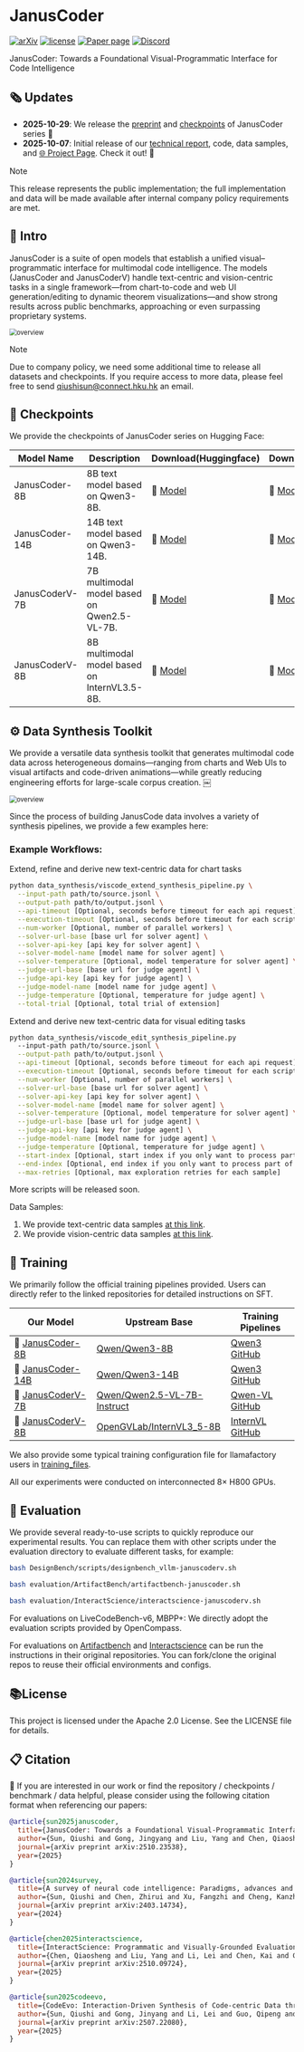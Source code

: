 # JanusCoder
[![arXiv](https://img.shields.io/badge/arXiv-2510.23538-b31b1b.svg)](http://arxiv.org/abs/2510.23538) 
[![license](./assets/license.svg)](./LICENSE)
[![Paper page](https://huggingface.co/datasets/huggingface/badges/resolve/main/paper-page-sm.svg)](https://huggingface.co/papers/2510.23538)
[![Discord](https://img.shields.io/discord/1222168244673314847?logo=discord&style=flat)](https://discord.com/invite/xa29JuW87d)
<!-- [![Generic badge](https://img.shields.io/badge/WeChat-机器之心-green.svg?logo=wechat)](https://mp.weixin.qq.com/s/naVskQ9btJFkoUyyQVr7zA) -->
<!-- [![🌐 Website](https://img.shields.io/badge/Website-🌐-informational)](https://qiushisun.github.io/ScienceBoard-Home/) -->
<!-- <a href = "https://zhuanlan.zhihu.com/p/1914038712540574158"><img src="https://img.shields.io/badge/-%E7%9F%A5%E4%B9%8E-%232f6be0" target="_blank"></a> -->

JanusCoder: Towards a Foundational Visual-Programmatic Interface for Code Intelligence

## 🗞️ Updates

- **2025-10-29**: We release the  [preprint](http://arxiv.org/abs/2510.23538) and [checkpoints](https://huggingface.co/collections/internlm/januscoder) of JanusCoder series 🤗
- **2025-10-07**: Initial release of our [technical report](./JanusCoder_technical_report.pdf), code, data samples, and [🌐 Project Page](https://qiushisun.github.io/ScienceBoard-Home/). Check it out! 🚀

> [!NOTE]  
This release represents the public implementation; the full implementation and data will be made available after internal company policy requirements are met.

## 📑 Intro

JanusCoder is a suite of open models that establish a unified visual–programmatic interface for multimodal code intelligence. The models (JanusCoder and JanusCoderV) handle text-centric and vision-centric tasks in a single framework—from chart-to-code and web UI generation/editing to dynamic theorem visualizations—and show strong results across public benchmarks, approaching or even surpassing proprietary systems.

<img src="./assets/januscoder_overview.png" alt="overview" style="zoom:80%;" />



> [!NOTE]  
> Due to company policy, we need some additional time to release all datasets and checkpoints. If you require access to more data, please feel free to send qiushisun@connect.hku.hk an email.

## 🤗 Checkpoints

We provide the checkpoints of JanusCoder series on Hugging Face:

| Model Name          | Description                                  | Download(Huggingface)                      | Download(ModelScope)    | 
| ------------------- | -------------------------------------------- | ---------------------------------------------------------- | ---------------------------------------------------------- |
| JanusCoder-8B | 8B text model based on Qwen3-8B.             | 🤗 [Model](https://huggingface.co/internlm/JanusCoder-8B)  | 🤖 [Model](https://www.modelscope.cn/models/Shanghai_AI_Laboratory/JanusCoder-8B)  |
| JanusCoder-14B      | 14B text model based on Qwen3-14B.           | 🤗 [Model](https://huggingface.co/internlm/JanusCoder-14B) | 🤖 [Model](https://www.modelscope.cn/models/Shanghai_AI_Laboratory/JanusCoder-14B) |
| JanusCoderV-7B      | 7B multimodal model based on Qwen2.5-VL-7B.  | 🤗 [Model](https://huggingface.co/internlm/JanusCoderV-7B) | 🤖 [Model](https://www.modelscope.cn/models/Shanghai_AI_Laboratory/JanusCoderV-7B) |
| JanusCoderV-8B      | 8B multimodal model based on InternVL3.5-8B. | 🤗 [Model](https://huggingface.co/internlm/JanusCoderV-8B) | 🤖 [Model](https://www.modelscope.cn/models/Shanghai_AI_Laboratory/JanusCoderV-8B) |


## ⚙️ Data Synthesis Toolkit

We provide a versatile data synthesis toolkit that generates multimodal code data across heterogeneous domains—ranging from charts and Web UIs to visual artifacts and code-driven animations—while greatly reducing engineering efforts for large-scale corpus creation. ￼


<img src="./assets/januscoder_data_toolkit.png" alt="overview" style="zoom:80%;" />


Since the process of building JanusCode data involves a variety of synthesis pipelines, we provide a few examples here:

### Example Workflows:

Extend, refine and derive new text-centric data for chart tasks
   
```bash
python data_synthesis/viscode_extend_synthesis_pipeline.py \
  --input-path path/to/source.jsonl \
  --output-path path/to/output.jsonl \
  --api-timeout [Optional, seconds before timeout for each api request] \
  --execution-timeout [Optional, seconds before timeout for each script execution] \
  --num-worker [Optional, number of parallel workers] \
  --solver-url-base [base url for solver agent] \
  --solver-api-key [api key for solver agent] \
  --solver-model-name [model name for solver agent] \
  --solver-temperature [Optional, model temperature for solver agent] \
  --judge-url-base [base url for judge agent] \
  --judge-api-key [api key for judge agent] \
  --judge-model-name [model name for judge agent] \
  --judge-temperature [Optional, temperature for judge agent] \
  --total-trial [Optional, total trial of extension]
```

Extend and derive new text-centric data for visual editing tasks

```bash
python data_synthesis/viscode_edit_synthesis_pipeline.py 
  --input-path path/to/source.jsonl \
  --output-path path/to/output.jsonl \
  --api-timeout [Optional, seconds before timeout for each api request] \
  --execution-timeout [Optional, seconds before timeout for each script execution] \
  --num-worker [Optional, number of parallel workers] \
  --solver-url-base [base url for solver agent] \
  --solver-api-key [api key for solver agent] \
  --solver-model-name [model name for solver agent] \
  --solver-temperature [Optional, model temperature for solver agent] \
  --judge-url-base [base url for judge agent] \
  --judge-api-key [api key for judge agent] \
  --judge-model-name [model name for judge agent] \
  --judge-temperature [Optional, temperature for judge agent] \
  --start-index [Optional, start index if you only want to process part of your dataset] \
  --end-index [Optional, end index if you only want to process part of your dataset] \
  --max-retries [Optional, max exploration retries for each sample]
```

More scripts will be released soon.

Data Samples:
1. We provide text-centric data samples [at this link](https://drive.google.com/file/d/1dSxNf-co4LGh93NoiUgWKdbcf8Mo_VWG/view?usp=sharing).
2. We provide vision-centric data samples [at this link](https://drive.google.com/file/d/1dSxNf-co4LGh93NoiUgWKdbcf8Mo_VWG/view?usp=sharing).


## 🧪 Training
We primarily follow the official training pipelines provided. Users can directly refer to the linked repositories for detailed instructions on SFT.

| Our Model        | Upstream Base | Training Pipelines |
|-------------------|---------------|----------------------------------|
| 🤗 [JanusCoder-8B](https://huggingface.co/internlm/JanusCoder-8B)     | [Qwen/Qwen3-8B](https://huggingface.co/Qwen/Qwen3-8B) | [Qwen3 GitHub](https://github.com/QwenLM/Qwen) |
| 🤗 [JanusCoder-14B](https://huggingface.co/internlm/JanusCoder-14B)    | [Qwen/Qwen3-14B](https://huggingface.co/Qwen/Qwen3-14B) | [Qwen3 GitHub](https://github.com/QwenLM/Qwen) |
| 🤗 [JanusCoderV-7B](https://huggingface.co/internlm/JanusCoderV-7B)    | [Qwen/Qwen2.5-VL-7B-Instruct](https://huggingface.co/Qwen/Qwen2.5-VL-7B-Instruct) | [Qwen-VL GitHub](https://github.com/QwenLM/Qwen-VL) |
| 🤗 [JanusCoderV-8B](https://huggingface.co/internlm/JanusCoderV-8B)    | [OpenGVLab/InternVL3_5-8B](https://huggingface.co/OpenGVLab/InternVL3_5-8B) | [InternVL GitHub](https://github.com/OpenGVLab/InternVL) |

We also provide some typical training configuration file for llamafactory users in [training_files](./training_files/).

All our experiments were conducted on interconnected 8× H800 GPUs.

## 📏 Evaluation


We provide several ready-to-use scripts to quickly reproduce our experimental results. You can replace them with other scripts under the evaluation directory to evaluate different tasks, for example:

```bash
bash DesignBench/scripts/designbench_vllm-januscoderv.sh
```

```bash
bash evaluation/ArtifactBench/artifactbench-januscoder.sh
```

```bash
bash evaluation/InteractScience/interactscience-januscoderv.sh
```

For evaluations on LiveCodeBench-v6, MBPP+: We directly adopt the evaluation scripts provided by OpenCompass.

For evaluations on [Artifactbench](https://github.com/Tencent-Hunyuan/ArtifactsBenchmark) and [Interactscience](https://github.com/open-compass/InteractScience) can be run the instructions in their original repositories. You can fork/clone the original repos to reuse their official environments and configs.


## 📚License
This project is licensed under the Apache 2.0 License. See the LICENSE file for details.

## 📋 Citation
🫶  If you are interested in our work or find the repository / checkpoints / benchmark / data helpful, please consider using the following citation format when referencing our papers:

```bibtex
@article{sun2025januscoder,
  title={JanusCoder: Towards a Foundational Visual-Programmatic Interface for Code Intelligence},
  author={Sun, Qiushi and Gong, Jingyang and Liu, Yang and Chen, Qiaosheng and Li, Lei and Chen, Kai and Guo, Qipeng and Kao, Ben and Yuan, Fei},
  journal={arXiv preprint arXiv:2510.23538},
  year={2025}
}

@article{sun2024survey,
  title={A survey of neural code intelligence: Paradigms, advances and beyond},
  author={Sun, Qiushi and Chen, Zhirui and Xu, Fangzhi and Cheng, Kanzhi and Ma, Chang and Yin, Zhangyue and Wang, Jianing and Han, Chengcheng and Zhu, Renyu and Yuan, Shuai and others},
  journal={arXiv preprint arXiv:2403.14734},
  year={2024}
}

@article{chen2025interactscience,
  title={InteractScience: Programmatic and Visually-Grounded Evaluation of Interactive Scientific Demonstration Code Generation},
  author={Chen, Qiaosheng and Liu, Yang and Li, Lei and Chen, Kai and Guo, Qipeng and Cheng, Gong and Yuan, Fei},
  journal={arXiv preprint arXiv:2510.09724},
  year={2025}
}

@article{sun2025codeevo,
  title={CodeEvo: Interaction-Driven Synthesis of Code-centric Data through Hybrid and Iterative Feedback},
  author={Sun, Qiushi and Gong, Jinyang and Li, Lei and Guo, Qipeng and Yuan, Fei},
  journal={arXiv preprint arXiv:2507.22080},
  year={2025}
}

```